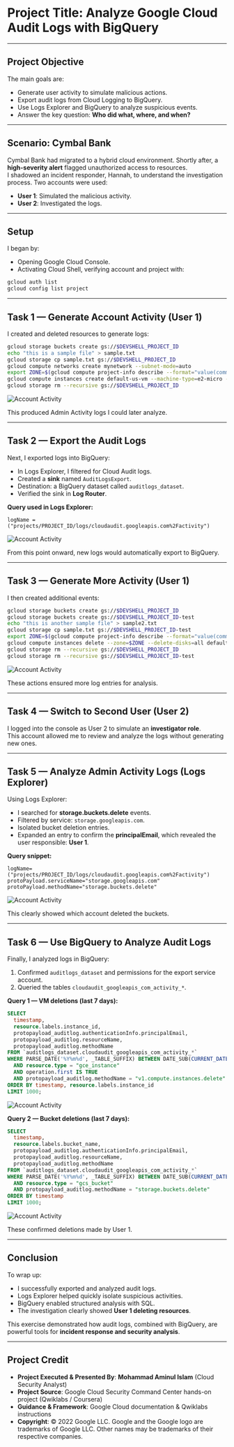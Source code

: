 # Project Title: **Analyze Google Cloud Audit Logs with BigQuery**  

---

## Project Objective
The main goals are:
- Generate user activity to simulate malicious actions.
- Export audit logs from Cloud Logging to BigQuery.
- Use Logs Explorer and BigQuery to analyze suspicious events.
- Answer the key question: **Who did what, where, and when?**

---

## Scenario: Cymbal Bank
Cymbal Bank had migrated to a hybrid cloud environment. Shortly after, a **high-severity alert** flagged unauthorized access to resources.  
I shadowed an incident responder, Hannah, to understand the investigation process. Two accounts were used:
- **User 1**: Simulated the malicious activity.
- **User 2**: Investigated the logs.

---

## Setup
I began by:
- Opening Google Cloud Console.
- Activating Cloud Shell, verifying account and project with:

```bash
gcloud auth list
gcloud config list project
```

---

## Task 1 — Generate Account Activity (User 1)
I created and deleted resources to generate logs:

```bash
gcloud storage buckets create gs://$DEVSHELL_PROJECT_ID
echo "this is a sample file" > sample.txt
gcloud storage cp sample.txt gs://$DEVSHELL_PROJECT_ID
gcloud compute networks create mynetwork --subnet-mode=auto
export ZONE=$(gcloud compute project-info describe --format="value(commonInstanceMetadata.items[google-compute-default-zone])")
gcloud compute instances create default-us-vm --machine-type=e2-micro --zone=$ZONE --network=mynetwork
gcloud storage rm --recursive gs://$DEVSHELL_PROJECT_ID
```

![Account Activity](https://raw.githubusercontent.com/aminbiography/Google-Cloud-Cybersecurity-Professional-Certificate/main/bar-graph-chart-image/Analyze%20audit%20logs%20using%20BigQuery-01.jpg)

This produced Admin Activity logs I could later analyze.

---

## Task 2 — Export the Audit Logs
Next, I exported logs into BigQuery:
- In Logs Explorer, I filtered for Cloud Audit logs.
- Created a **sink** named `AuditLogsExport`.
- Destination: a BigQuery dataset called `auditlogs_dataset`.
- Verified the sink in **Log Router**.  

**Query used in Logs Explorer:**
```text
logName = ("projects/PROJECT_ID/logs/cloudaudit.googleapis.com%2Factivity")
```

![Account Activity](https://raw.githubusercontent.com/aminbiography/Google-Cloud-Cybersecurity-Professional-Certificate/main/bar-graph-chart-image/Analyze%20audit%20logs%20using%20BigQuery-02.jpg)


From this point onward, new logs would automatically export to BigQuery.

---

## Task 3 — Generate More Activity (User 1)
I then created additional events:

```bash
gcloud storage buckets create gs://$DEVSHELL_PROJECT_ID
gcloud storage buckets create gs://$DEVSHELL_PROJECT_ID-test
echo "this is another sample file" > sample2.txt
gcloud storage cp sample.txt gs://$DEVSHELL_PROJECT_ID-test
export ZONE=$(gcloud compute project-info describe --format="value(commonInstanceMetadata.items[google-compute-default-zone])")
gcloud compute instances delete --zone=$ZONE --delete-disks=all default-us-vm
gcloud storage rm --recursive gs://$DEVSHELL_PROJECT_ID
gcloud storage rm --recursive gs://$DEVSHELL_PROJECT_ID-test
```

![Account Activity](https://raw.githubusercontent.com/aminbiography/Google-Cloud-Cybersecurity-Professional-Certificate/main/bar-graph-chart-image/Analyze%20audit%20logs%20using%20BigQuery-03.jpg)

These actions ensured more log entries for analysis.

---

## Task 4 — Switch to Second User (User 2)
I logged into the console as User 2 to simulate an **investigator role**.  
This account allowed me to review and analyze the logs without generating new ones.

---

## Task 5 — Analyze Admin Activity Logs (Logs Explorer)
Using Logs Explorer:
- I searched for **storage.buckets.delete** events.
- Filtered by service: `storage.googleapis.com`.
- Isolated bucket deletion entries.
- Expanded an entry to confirm the **principalEmail**, which revealed the user responsible: **User 1**.

**Query snippet:**
```text
logName=("projects/PROJECT_ID/logs/cloudaudit.googleapis.com%2Factivity")
protoPayload.serviceName="storage.googleapis.com"
protoPayload.methodName="storage.buckets.delete"
```

![Account Activity](https://raw.githubusercontent.com/aminbiography/Google-Cloud-Cybersecurity-Professional-Certificate/main/bar-graph-chart-image/Analyze%20audit%20logs%20using%20BigQuery-04.jpg)

This clearly showed which account deleted the buckets.

---

## Task 6 — Use BigQuery to Analyze Audit Logs
Finally, I analyzed logs in BigQuery:
1. Confirmed `auditlogs_dataset` and permissions for the export service account.
2. Queried the tables `cloudaudit_googleapis_com_activity_*`.

**Query 1 — VM deletions (last 7 days):**
```sql
SELECT
  timestamp,
  resource.labels.instance_id,
  protopayload_auditlog.authenticationInfo.principalEmail,
  protopayload_auditlog.resourceName,
  protopayload_auditlog.methodName
FROM `auditlogs_dataset.cloudaudit_googleapis_com_activity_*`
WHERE PARSE_DATE('%Y%m%d', _TABLE_SUFFIX) BETWEEN DATE_SUB(CURRENT_DATE(), INTERVAL 7 DAY) AND CURRENT_DATE()
  AND resource.type = "gce_instance"
  AND operation.first IS TRUE
  AND protopayload_auditlog.methodName = "v1.compute.instances.delete"
ORDER BY timestamp, resource.labels.instance_id
LIMIT 1000;
```

![Account Activity](https://raw.githubusercontent.com/aminbiography/Google-Cloud-Cybersecurity-Professional-Certificate/main/bar-graph-chart-image/Analyze%20audit%20logs%20using%20BigQuery-05.jpg)

**Query 2 — Bucket deletions (last 7 days):**
```sql
SELECT
  timestamp,
  resource.labels.bucket_name,
  protopayload_auditlog.authenticationInfo.principalEmail,
  protopayload_auditlog.resourceName,
  protopayload_auditlog.methodName
FROM `auditlogs_dataset.cloudaudit_googleapis_com_activity_*`
WHERE PARSE_DATE('%Y%m%d', _TABLE_SUFFIX) BETWEEN DATE_SUB(CURRENT_DATE(), INTERVAL 7 DAY) AND CURRENT_DATE()
  AND resource.type = "gcs_bucket"
  AND protopayload_auditlog.methodName = "storage.buckets.delete"
ORDER BY timestamp
LIMIT 1000;
```

![Account Activity](https://raw.githubusercontent.com/aminbiography/Google-Cloud-Cybersecurity-Professional-Certificate/main/bar-graph-chart-image/Analyze%20audit%20logs%20using%20BigQuery-06.jpg)

These confirmed deletions made by User 1.

---

## Conclusion
To wrap up:
- I successfully exported and analyzed audit logs.
- Logs Explorer helped quickly isolate suspicious activities.
- BigQuery enabled structured analysis with SQL.
- The investigation clearly showed **User 1 deleting resources**.

This exercise demonstrated how audit logs, combined with BigQuery, are powerful tools for **incident response and security analysis**.

---

## Project Credit  
- **Project Executed & Presented By**: **Mohammad Aminul Islam** (Cloud Security Analyst)  
- **Project Source**: Google Cloud Security Command Center hands-on project (Qwiklabs / Coursera)  
- **Guidance & Framework**: Google Cloud documentation & Qwiklabs instructions  
- **Copyright**: © 2022 Google LLC. Google and the Google logo are trademarks of Google LLC. Other names may be trademarks of their respective companies.  
